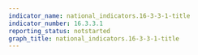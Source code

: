 ```yaml
---
indicator_name: national_indicators.16-3-3-1-title
indicator_number: 16.3.3.1
reporting_status: notstarted
graph_title: national_indicators.16-3-3-1-title
---
```

